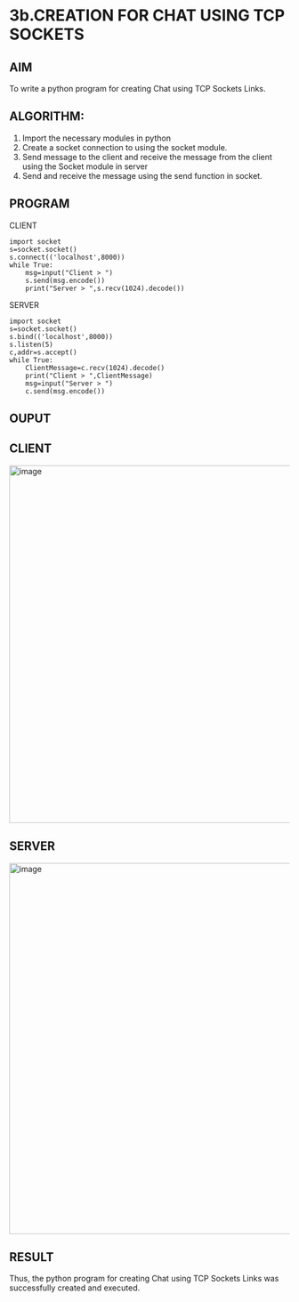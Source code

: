 # 3b.CREATION FOR CHAT USING TCP SOCKETS
## AIM
To write a python program for creating Chat using TCP Sockets Links.
## ALGORITHM:
1. Import the necessary modules in python
2. Create a socket connection to using the socket module.
3. Send message to the client and receive the message from the client using the Socket module in
 server
4. Send and receive the message using the send function in socket.
## PROGRAM
CLIENT
```
import socket
s=socket.socket()
s.connect(('localhost',8000))
while True:
    msg=input("Client > ")
    s.send(msg.encode())
    print("Server > ",s.recv(1024).decode())
```
SERVER 
```
import socket
s=socket.socket()
s.bind(('localhost',8000))
s.listen(5)
c,addr=s.accept()
while True:
    ClientMessage=c.recv(1024).decode()
    print("Client > ",ClientMessage)
    msg=input("Server > ")
    c.send(msg.encode())
```
## OUPUT
## CLIENT
<img width="1424" height="643" alt="image" src="https://github.com/user-attachments/assets/971dd53e-2a5f-4405-9760-91ba28f3a3d4" />

## SERVER
<img width="1292" height="667" alt="image" src="https://github.com/user-attachments/assets/9cdbae10-a2ce-40f1-a38f-a3abd0b73df4" />

## RESULT
Thus, the python program for creating Chat using TCP Sockets Links was successfully 
created and executed.
